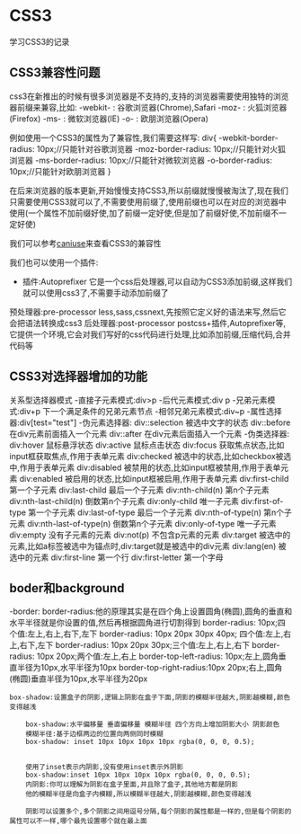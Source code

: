 # CSS3
学习CSS3的记录


## CSS3兼容性问题
css3在新推出的时候有很多浏览器是不支持的,支持的浏览器需要使用独特的浏览器前缀来兼容,比如:
-webkit-    : 谷歌浏览器(Chrome),Safari
-moz-       : 火狐浏览器(Firefox)
-ms-        : 微软浏览器(IE)
-o-         : 欧朋浏览器(Opera)

例如使用一个CSS3的属性为了兼容性,我们需要这样写:
div{
    -webkit-border-radius: 10px;//只能针对谷歌浏览器
    -moz-border-radius: 10px;//只能针对火狐浏览器
    -ms-border-radius: 10px;//只能针对微软浏览器
    -o-border-radius: 10px;//只能针对欧朋浏览器
}

在后来浏览器的版本更新,开始慢慢支持CSS3,所以前缀就慢慢被淘汰了,现在我们只需要使用CSS3就可以了,不需要使用前缀了,使用前缀也可以在对应的浏览器中使用(一个属性不加前缀好使,加了前缀一定好使,但是加了前缀好使,不加前缀不一定好使)

我们可以参考[caniuse](https://caniuse.com/)来查看CSS3的兼容性

我们也可以使用一个插件:
- 插件:Autoprefixer
它是一个css后处理器,可以自动为CSS3添加前缀,这样我们就可以使用css3了,不需要手动添加前缀了


预处理器:pre-processor
less,sass,cssnext,先按照它定义好的语法来写,然后它会把语法转换成css3
后处理器:post-processor
postcss+插件,Autoprefixer等,它提供一个环境,它会对我们写好的css代码进行处理,比如添加前缀,压缩代码,合并代码等


## CSS3对选择器增加的功能
关系型选择器模式
-直接子元素模式:div>p
-后代元素模式:div p
-兄弟元素模式:div+p 下一个满足条件的兄弟元素节点
-相邻兄弟元素模式:div~p
-属性选择器:div[test="test"]
-伪元素选择器:
    div::selection 被选中文字的状态
    div::before 在div元素前面插入一个元素
    div::after 在div元素后面插入一个元素
-伪类选择器:
    div:hover 鼠标悬浮状态
    div:active 鼠标点击状态
    div:focus 获取焦点状态,比如input框获取焦点,作用于表单元素
    div:checked 被选中的状态,比如checkbox被选中,作用于表单元素
    div:disabled 被禁用的状态,比如input框被禁用,作用于表单元素
    div:enabled 被启用的状态,比如input框被启用,作用于表单元素
    div:first-child 第一个子元素
    div:last-child 最后一个子元素
    div:nth-child(n) 第n个子元素
    div:nth-last-child(n) 倒数第n个子元素
    div:only-child 唯一子元素
    div:first-of-type 第一个子元素
    div:last-of-type 最后一个子元素
    div:nth-of-type(n) 第n个子元素
    div:nth-last-of-type(n) 倒数第n个子元素
    div:only-of-type 唯一子元素
    div:empty 没有子元素的元素
    div:not(p) 不包含p元素的元素
    div:target 被选中的元素,比如a标签被选中为锚点时,div:target就是被选中的div元素
    div:lang(en) 被选中的元素
    div:first-line 第一个行
    div:first-letter 第一个字母


## boder和background
-border:
    border-radius:他的原理其实是在四个角上设置圆角(椭圆),圆角的垂直和水平半径就是你设置的值,然后再根据圆角进行切割得到
        border-radius: 10px;四个值:左上,右上,右下,左下
        border-radius: 10px 20px 30px 40px; 四个值:左上,右上,右下,左下
        border-radius: 10px 20px 30px;三个值:左上,右上,右下
        border-radius: 10px 20px;两个值:左上,右上
        border-top-left-radius: 10px;左上,圆角垂直半径为10px,水平半径为10px
        border-top-right-radius:10px 20px;右上,圆角(椭圆)垂直半径为10px,水平半径为20px

    box-shadow:设置盒子的阴影,逻辑上阴影在盒子下面,阴影的模糊半径越大,阴影越模糊,颜色变得越浅

        box-shadow:水平偏移量 垂直偏移量 模糊半径 四个方向上增加阴影大小 阴影颜色
        模糊半径:基于边框两边的位置向两侧同时模糊
        box-shadow: inset 10px 10px 10px 10px rgba(0, 0, 0, 0.5);
        
        
        使用了inset表示内阴影,没有使用inset表示外阴影
        box-shadow:inset 10px 10px 10px 10px rgba(0, 0, 0, 0.5);
        内阴影:你可以理解为阴影在盒子里面,并且除了盒子,其他地方都是阴影
        他的模糊半径是向盒子内模糊,所以模糊半径越大,阴影越模糊,颜色变得越浅

        阴影可以设置多个,多个阴影之间用逗号分隔,每个阴影的属性都是一样的,但是每个阴影的属性可以不一样,哪个最先设置哪个就在最上面